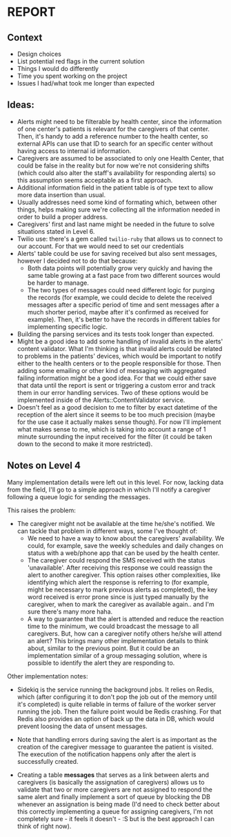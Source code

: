 # REPORT

## Context

- Design choices
- List potential red flags in the current solution
- Things I would do differently
- Time you spent working on the project
- Issues I had/what took me longer than expected


## Ideas:

- Alerts might need to be filterable by health center, since the information of one center's patients is relevant for the caregivers of that center. Then, it's handy to add a reference number to the health center, so external APIs can use that ID to search for an specific center without having access to internal id information.
- Caregivers are assumed to be associated to only one Health Center, that could be false in the reality but for now we're not considering shifts (which could also alter the staff's availability for responding alerts) so this assumption seems acceptable as a first approach.
- Additional information field in the patient table is of type text to allow more data insertion than usual.
- Usually addresses need some kind of formating which, between other things, helps making sure we're collecting all the information needed in order to build a proper address.
- Caregivers' first and last name might be needed in the future to solve situations stated in Level 6.
- Twilio use: there's a gem called `twilio-ruby` that allows us to connect to our account. For that we would need to set our credentials
- Alerts' table could be use for saving received but also sent messages, however I decided not to do that because:
  - Both data points will potentially grow very quickly and having the same table growing at a fast pace from two different sources would be harder to manage.
  - The two types of messages could need different logic for purging the records (for example, we could decide to delete the received messages after a specific period of time and sent messages after a much shorter period, maybe after it's confirmed as received for example). Then, it's better to have the records in different tables for implementing specific logic.
- Building the parsing services and its tests took longer than expected.
- Might be a good idea to add some handling of invalid alerts in the alerts' content validator. What I'm thinking is that invalid alerts could be related to problems in the patients' devices, which would be important to notify either to the health centers or to the people responsible for those. Then adding some emailing or other kind of messaging with aggregated failing information might be a good idea. For that we could either save that data until the report is sent or triggering a custom error and track them in our error handling services. Two of these options would be implemented inside of the Alerts::ContentValidator service.
- Doesn't feel as a good decision to me to filter by exact datetime of the reception of the alert since it seems to be too much precision (maybe for the use case it actually makes sense though).
For now I'll implement what makes sense to me, which is taking into account a range of 1 minute surrounding the input received for the filter (it could be taken down to the second to make it more restricted).

## Notes on Level 4

Many implementation details were left out in this level. For now, lacking data from the field, I'll go to a simple approach in which I'll notify a caregiver following a queue logic for sending the messages.

This raises the problem:
- The caregiver might not be available at the time he/she's notified. We can tackle that problem in different ways, some I've thought of:
  - We need to have a way to know about the caregivers' availability. We could, for example, save the weekly schedules and daily changes on status with a web/phone app that can be used by the health center.
  - The caregiver could respond the SMS received with the status 'unavailable'. After receiving this response we could reassign the alert to another caregiver. This option raises other complexities, like identifying which alert the response is referring to (for example, might be necessary to mark previous alerts as completed), the key word received is error prone since is just typed manually by the caregiver, when to mark the caregiver as available again.. and I'm sure there's many more haha.
  - A way to guarantee that the alert is attended and reduce the reaction time to the minimum, we could broadcast the message to all caregivers. But, how can a caregiver notify others he/she will attend an alert? This brings many other implementation details to think about, similar to the previous point. But it could be an implementation similar of a group messaging solution, where is possible to identify the alert they are responding to.

Other implementation notes:

- Sidekiq is the service running the background jobs. It relies on Redis, which (after configuring it to don't pop the job out of the memory until it's completed) is quite reliable in terms of failure of the worker server running the job.
  Then the failure point would be Redis crashing. For that Redis also provides an option of back up the data in DB, which would prevent loosing the data of unsent messages.

- Note that handling errors during saving the alert is as important as the creation of the caregiver message to guarantee the patient is visited. The execution of the notification happens only after the alert is successfully created.

- Creating a table **messages** that serves as a link between alerts and caregivers (is basically the assignation of caregivers) allows us to validate that two or more caregivers are not assigned to respond the same alert and finally implement a sort of queue by blocking the DB whenever an assignation is being made (I'd need to check better about this correctly implementing a queue for assigning caregivers, I'm not completely sure - it feels it doesn't - :S but is the best approach I can think of right now).